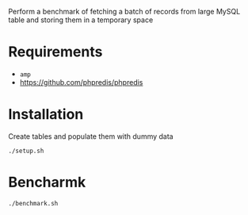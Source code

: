 Perform a benchmark of fetching a batch of records from large MySQL table
and storing them in a temporary space

# Requirements

* `amp`
* https://github.com/phpredis/phpredis

# Installation

Create tables and populate them with dummy data

```
./setup.sh
```

# Bencharmk

```
./benchmark.sh
```
